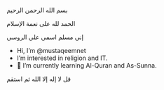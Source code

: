 بسم الله الرحمن الرحيم

الحمد لله على نعمة الإسلام

إني مسلم
اسمي علي الروسي
- Hi, I’m @mustaqeemnet
- I’m interested in religion and IT.
- 🌱 I’m currently learning Al-Quran and As-Sunna.

قل لا إله إلا الله ثم استقم

<!---
mustaqeemnet/mustaqeemnet is a ✨ special ✨ repository because its `README.md` (this file) appears on your GitHub profile.
You can click the Preview link to take a look at your changes.
--->
